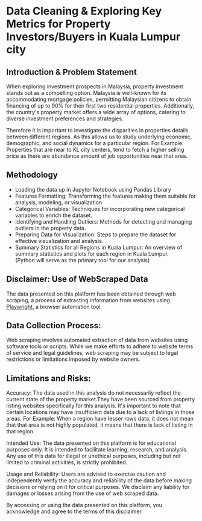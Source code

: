 # Data Cleaning & Exploring Key Metrics for Property Investors/Buyers in Kuala Lumpur city

## Introduction & Problem Statement
When exploring investment prospects in Malaysia, property investment stands out as a compelling option.
Malaysia is well-known for its accommodating mortgage policies, permitting Malaysian citizens to obtain financing of up to 90% for their first two residential properties. Additionally, the country's property market offers a wide array of options, catering to diverse investment preferences and strategies. 

Therefore it is important to investigate the disparities in properties details between different regions. As this allows us to study underlying economic, demographic, and social dynamics for a particular region.
For Example: Properties that are near to KL city centers, tend to fetch a higher selling price as there are abundance amount of job opportunities near that area.

## Methodology
- Loading the data up in Jupyter Notebook using Pandas Library
- Features Formatting: Transforming the features making them suitable for analysis, modeling, or visualization
- Categorical Variables: Techniques for incorporating new categorical variables to enrich the dataset.
- Identifying and Handling Outliers: Methods for detecting and managing outliers in the property data.
- Preparing Data for Visualization: Steps to prepare the dataset for effective visualization and analysis.
- Summary Statistics for all Regions in Kuala Lumpur: An overview of summary statistics and plots for each region in Kuala Lumpur.\
(Python will serve as the primary tool for our analysis)

## Disclaimer: Use of WebScraped Data
The data presented on this platform has been obtained through web scraping, a process of extracting information from websites using [Playwright](https://playwright.dev/python/), a browser automation tool.

## Data Collection Process: 
Web scraping involves automated extraction of data from websites using software tools or scripts. While we make efforts to adhere to website terms of service and legal guidelines, web scraping may be subject to legal restrictions or limitations imposed by website owners.

## Limitations and Risks:
Accuracy: The data used in this analysis do not necessarily reflect the current state of the property market.They have been sourced from property listing websites specifically for this analysis. It's important to note that certain locations may have insufficient data due to a lack of listings in those areas.
For Example: When a region have lesser rows data, it does not mean that that area is not highly populated, it means that there is lack of listing in that region.

Intended Use: The data presented on this platform is for educational purposes only. It is intended to facilitate learning, research, and analysis. Any use of this data for illegal or unethical purposes, including but not limited to criminal activities, is strictly prohibited.

Usage and Reliability: Users are advised to exercise caution and independently verify the accuracy and reliability of the data before making decisions or relying on it for critical purposes. We disclaim any liability for damages or losses arising from the use of web scraped data.

By accessing or using the data presented on this platform, you acknowledge and agree to the terms of this disclaimer.